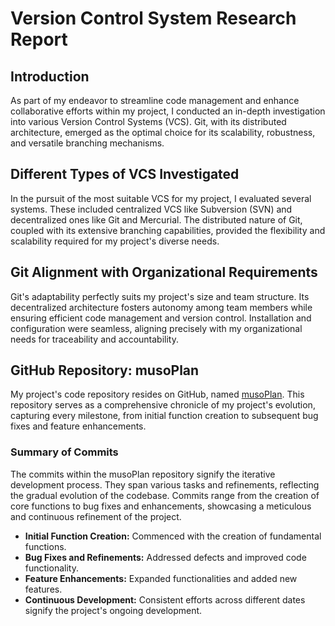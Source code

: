 # Version Control System Research Report

## Introduction

As part of my endeavor to streamline code management and enhance collaborative efforts within my project, I conducted an in-depth investigation into various Version Control Systems (VCS). Git, with its distributed architecture, emerged as the optimal choice for its scalability, robustness, and versatile branching mechanisms.

## Different Types of VCS Investigated

In the pursuit of the most suitable VCS for my project, I evaluated several systems. These included centralized VCS like Subversion (SVN) and decentralized ones like Git and Mercurial. The distributed nature of Git, coupled with its extensive branching capabilities, provided the flexibility and scalability required for my project's diverse needs.

## Git Alignment with Organizational Requirements

Git's adaptability perfectly suits my project's size and team structure. Its decentralized architecture fosters autonomy among team members while ensuring efficient code management and version control. Installation and configuration were seamless, aligning precisely with my organizational needs for traceability and accountability.

## GitHub Repository: musoPlan

My project's code repository resides on GitHub, named [musoPlan](https://github.com/bjardron/musoPlan). This repository serves as a comprehensive chronicle of my project's evolution, capturing every milestone, from initial function creation to subsequent bug fixes and feature enhancements.

### Summary of Commits

The commits within the musoPlan repository signify the iterative development process. They span various tasks and refinements, reflecting the gradual evolution of the codebase. Commits range from the creation of core functions to bug fixes and enhancements, showcasing a meticulous and continuous refinement of the project.

- **Initial Function Creation:** Commenced with the creation of fundamental functions.
- **Bug Fixes and Refinements:** Addressed defects and improved code functionality.
- **Feature Enhancements:** Expanded functionalities and added new features.
- **Continuous Development:** Consistent efforts across different dates signify the project's ongoing development.
